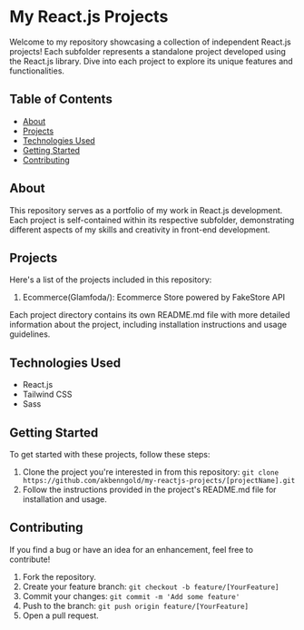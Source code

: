 # My React.js Projects

Welcome to my repository showcasing a collection of independent React.js projects! Each subfolder represents a standalone project developed using the React.js library. Dive into each project to explore its unique features and functionalities.

## Table of Contents

- [About](#about)
- [Projects](#projects)
- [Technologies Used](#technologies-used)
- [Getting Started](#getting-started)
- [Contributing](#contributing)

## About

This repository serves as a portfolio of my work in React.js development. Each project is self-contained within its respective subfolder, demonstrating different aspects of my skills and creativity in front-end development.

## Projects

Here's a list of the projects included in this repository:

1. Ecommerce(Glamfoda/): Ecommerce Store powered by FakeStore API


Each project directory contains its own README.md file with more detailed information about the project, including installation instructions and usage guidelines.

## Technologies Used

- React.js
- Tailwind CSS
- Sass

## Getting Started

To get started with these projects, follow these steps:

1. Clone the project you're interested in from this repository: `git clone https://github.com/akbenngold/my-reactjs-projects/[projectName].git`
2. Follow the instructions provided in the project's README.md file for installation and usage.

## Contributing

If you find a bug or have an idea for an enhancement, feel free to contribute! 

1. Fork the repository.
2. Create your feature branch: `git checkout -b feature/[YourFeature]`
3. Commit your changes: `git commit -m 'Add some feature'`
4. Push to the branch: `git push origin feature/[YourFeature]`
5. Open a pull request.
